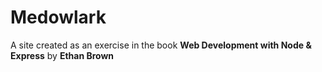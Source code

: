 # Medowlark

A site created as an exercise in the book **Web Development with Node & Express** by **Ethan Brown**